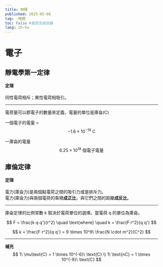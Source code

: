 ```yaml
---
title: 物理
published: 2025-05-08
tag: -物理
toc: False #是否生成目錄
lang: zh-tw
---
```


# 電子

## 靜電學第一定律

#### 定理
同性電荷相斥；異性電荷相吸引。

-----

電荷量可以郡電子的數量來定義，電量的單位是庫侖(C)

一個電子的電量 = 
$$
-1.6 \times 10^{-19}~\text{C}
$$

一庫侖的電量
$$
6.25 \times 10^{18}~\text{個電子電量}
$$

## 庫倫定律

#### 定理
電力(庫侖力)是兩個點電荷之間的吸引力或是排斥力。  
電力(庫侖力)與兩個電荷的乘積**成正比**，與它們之間的距離**成反比**。

-----

庫侖定律的比例常數 k 取決於電荷單位的選擇。當電荷 q 的單位為庫侖。

$$
F = \frac{k q q'}{r^2} \quad \text{where} \quad k = \frac{F r^2}{q q'}
$$

$$
k = \frac{F r^2}{q q'} = 9 \times 10^9\ \frac{N \cdot m^2}{C^2}
$$

-----

**補充**  
$$
1\ \mu\text{C} = 1 \times 10^{-6}\ \text{C} \\
1\ \text{nC} = 1 \times 10^{-9}\ \text{C}
$$
